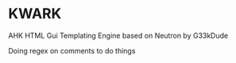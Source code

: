 # KWARK
AHK HTML Gui Templating Engine based on Neutron by G33kDude

Doing regex on comments to do things